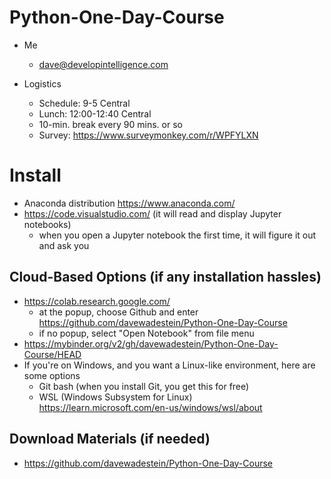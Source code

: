 # Python-One-Day-Course

* Me
   * dave@developintelligence.com
 
* Logistics
  * Schedule: 9-5 Central
  * Lunch: 12:00-12:40 Central
  * 10-min. break every 90 mins. or so
  * Survey: https://www.surveymonkey.com/r/WPFYLXN
   
# Install
   * Anaconda distribution https://www.anaconda.com/
   * https://code.visualstudio.com/ (it will read and display Jupyter notebooks)
     * when you open a Jupyter notebook the first time, it will figure it out and ask you

## Cloud-Based Options (if any installation hassles)
* https://colab.research.google.com/
  * at the popup, choose Github and enter https://github.com/davewadestein/Python-One-Day-Course
  * if no popup, select "Open Notebook" from file menu
* https://mybinder.org/v2/gh/davewadestein/Python-One-Day-Course/HEAD
* If you're on Windows, and you want a Linux-like environment, here are some options
   * Git bash (when you install Git, you get this for free)
   * WSL (Windows Subsystem for Linux) https://learn.microsoft.com/en-us/windows/wsl/about

## Download Materials (if needed)
* https://github.com/davewadestein/Python-One-Day-Course
